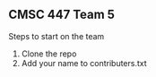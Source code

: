 ## CMSC 447 Team 5

Steps to start on the team

1. Clone the repo
2. Add your name to contributers.txt